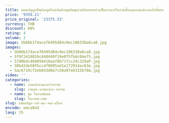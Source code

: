 ```yaml
---
title: แชมเปญลูกปัดผ้าคลุมไหล่เส้นด้ายมุสลิมชุดราตรีคําสายอย่างเป็นทางการโอกาสเสื้อคลุมงานแต่งงานปาร์ตี้พรหมชุดที่กําหนดเอง
price: '9350.21'
price_original: '23375.53'
currency: THB
discount: 60%
rating: 4
volume: 2
image: Sb06b174ace76495d84c9ec106338a6ca8.jpg
images:
  - Sb06b174ace76495d84c9ec106338a6ca8.jpg
  - Sf9f2418810c448449f19e075fbdc04e75.jpg
  - S7d0bdc469058410aaf6b71fcc24c329aP.jpg
  - S0b42de58fbcc4f8695ad1e172914ac63e.jpg
  - Sac6719cf2eb043d6b7c58a97e6315b78m.jpg
video: ''
categories:
  - name: งานแต่งงานและกิจกรรม
    slug: งานแต-งงานและก-จกรรม
  - name: ชุด โอกาสพิเศษ
    slug: โอกาสพ-เศษ
slug: แชมเปญล-กป-ดผ-าคล-มไหล
encode: omca8xU
lang: th
---
```

  